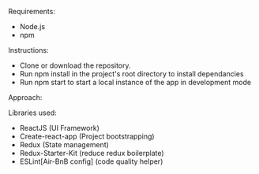 Requirements:
- Node.js
- npm

Instructions:
- Clone or download the repository.
- Run npm install in the project's root directory to install dependancies
- Run npm start to start a local instance of the app in development mode

Approach:

Libraries used:
 - ReactJS (UI Framework)
 - Create-react-app (Project bootstrapping)
 - Redux (State management)
 - Redux-Starter-Kit (reduce redux boilerplate)
 - ESLint[Air-BnB config] (code quality helper)
